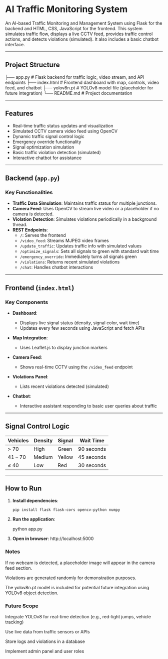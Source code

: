 # AI Traffic Monitoring System

An AI-based Traffic Monitoring and Management System using Flask for the backend and HTML, CSS, JavaScript for the frontend. This system simulates traffic flow, displays a live CCTV feed, provides traffic control actions, and detects violations (simulated). It also includes a basic chatbot interface.

---

## Project Structure

├── app.py # Flask backend for traffic logic, video stream, and API endpoints ├── index.html # Frontend dashboard with map, controls, video feed, and chatbot ├── yolov8n.pt # YOLOv8 model file (placeholder for future integration) └── README.md # Project documentation


---

## Features

- Real-time traffic status updates and visualization
- Simulated CCTV camera video feed using OpenCV
- Dynamic traffic signal control logic
- Emergency override functionality
- Signal optimization simulation
- Basic traffic violation detection (simulated)
- Interactive chatbot for assistance

---

## Backend (`app.py`)

### Key Functionalities

- **Traffic Data Simulation**: Maintains traffic status for multiple junctions.
- **Camera Feed**: Uses OpenCV to stream live video or a placeholder if no camera is detected.
- **Violation Detection**: Simulates violations periodically in a background thread.
- **REST Endpoints**:
  - `/`: Serves the frontend
  - `/video_feed`: Streams MJPEG video frames
  - `/update_traffic`: Updates traffic info with simulated values
  - `/optimize_signals`: Sets all signals to green with standard wait time
  - `/emergency_override`: Immediately turns all signals green
  - `/violations`: Returns recent simulated violations
  - `/chat`: Handles chatbot interactions

---

## Frontend (`index.html`)

### Key Components

- **Dashboard**:
  - Displays live signal status (density, signal color, wait time)
  - Updates every few seconds using JavaScript and fetch APIs

- **Map Integration**:
  - Uses Leaflet.js to display junction markers

- **Camera Feed**:
  - Shows real-time CCTV using the `/video_feed` endpoint

- **Violations Panel**:
  - Lists recent violations detected (simulated)

- **Chatbot**:
  - Interactive assistant responding to basic user queries about traffic

---

## Signal Control Logic

| Vehicles       | Density | Signal | Wait Time     |
|----------------|---------|--------|---------------|
| > 70           | High    | Green  | 90 seconds    |
| 41 – 70        | Medium  | Yellow | 45 seconds    |
| ≤ 40           | Low     | Red    | 30 seconds    |

---

## How to Run

1. **Install dependencies**:
   ```bash
   pip install flask flask-cors opencv-python numpy
2. **Run the application**:

   python app.py

3. **Open in browser**:
http://localhost:5000

### Notes
If no webcam is detected, a placeholder image will appear in the camera feed section.

Violations are generated randomly for demonstration purposes.

The yolov8n.pt model is included for potential future integration using YOLOv8 object detection.

### Future Scope
Integrate YOLOv8 for real-time detection (e.g., red-light jumps, vehicle tracking)

Use live data from traffic sensors or APIs

Store logs and violations in a database

Implement admin panel and user roles

